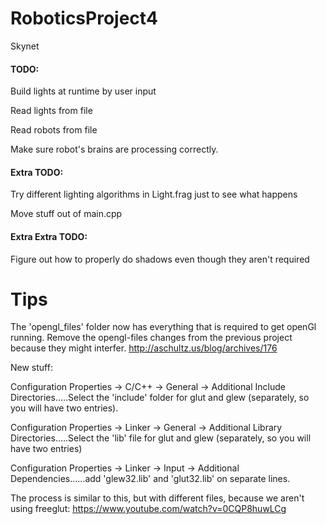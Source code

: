 # RoboticsProject4
Skynet



#### TODO:

  Build lights at runtime by user input
  
  Read lights from file
  
  Read robots from file
  
  Make sure robot's brains are processing correctly.
  
#### Extra TODO:

  Try different lighting algorithms in Light.frag just to see what happens
  
  Move stuff out of main.cpp
  
#### Extra Extra TODO:

  Figure out how to properly do shadows even though they aren't required


# Tips

  The 'opengl_files' folder now has everything that is required to get openGl running. Remove the opengl-files changes from the previous project because they might interfer. http://aschultz.us/blog/archives/176
  
  New stuff: 
  
  Configuration Properties -> C/C++ -> General -> Additional Include Directories.....Select the 'include' folder for glut and glew (separately, so you will have two entries).
  
  Configuration Properties -> Linker -> General -> Additional Library Directories.....Select the 'lib' file for glut and glew (separately, so you will have two entries)
  
  Configuration Properties -> Linker -> Input -> Additional Dependencies......add 'glew32.lib' and 'glut32.lib' on separate lines.
  
  The process is similar to this, but with different files, because we aren't using freeglut: https://www.youtube.com/watch?v=0CQP8huwLCg
